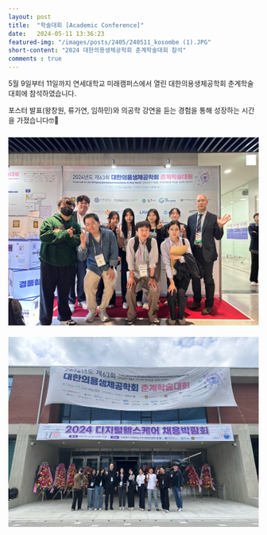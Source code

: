 ```yaml
---
layout: post 
title:  "학술대회 [Academic Conference]"
date:   2024-05-11 13:36:23
featured-img: "/images/posts/2405/240511_kosombe (1).JPG"
short-content: "2024 대한의용생체공학회 춘계학술대회 참석"
comments : true
---
```


5월 9일부터 11일까지 연세대학교 미래캠퍼스에서 열린 대한의용생체공학회 춘계학술대회에 참석하였습니다. 
 
포스터 발표(왕창원, 류가연, 임하민)와 의공학 강연을 듣는 경험을 통해 성장하는 시간을 가졌습니다🤓📝

<span class="image featured"><img src="/images/posts/2405/240511_kosombe (1).JPG" alt="" style='height: 400px; object-fit: contain;'></span>
<span class="image featured"><img src="/images/posts/2405/240511_kosombe (2).JPG" alt="" style='height: 400px; object-fit: contain;'></span>



